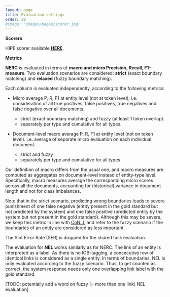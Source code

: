 ```yaml
---
layout: page
title: Evaluation settings
order: 30
#image: 'images/pages/scorer.jpg'
---
```




**Scorers**

HIPE scorer available **[HERE](https://github.com/impresso/CLEF-HIPE-2020-scorer)**.

**Metrics**

**NERC** is evaluated in terms of **macro and micro Precision, Recall, F1-measure**. Two evaluation scenarios are considered: **strict** (exact boundary matching) and **relaxed** (fuzzy boundary matching). 

Each column is evaluated independently, according to the following metrics:

- Micro average P, R, F1 at entity level (not at token level), i.e. consideration of all true positives, false positives, true negatives and false negative over all documents. 
  - strict (exact boundary matching) and fuzzy (at least 1 token overlap).
  - separately per type and cumulative for all types.
  
- Document-level macro average P, R, F1 at entity level (not on token level). i.e. average of separate micro evaluation on each individual document.
  - strict and fuzzy
  - separately per type and cumulative for all types
  

Our definition of macro differs from the usual one, and macro measures are computed as aggregates on document-level instead of entity-type level. Specifically, macro measures average the corresponding micro scores across all the documents, accounting for (historical) variance in document length and not for class imbalances.

Note that in the strict scenario, predicting wrong boundaries leads to severe punishment of one false negative (entity present in the gold standard but not predicted by the system) and one false positive (predicted entity by the system but not present in the gold standard). Although this may be severe, we keep this metric in line with [CoNLL](https://www.clips.uantwerpen.be/conll2000/chunking/output.html) and refer to the fuzzy scenario if the boundaries of an entity are considered as less important.

The Slot Error Rate (SER) is dropped for the shared task evaluation.

The evaluation for **NEL** works similarly as for NERC. The link of an entity is interpreted as a label. As there is no IOB-tagging, a consecutive row of identical links is considered as a single entity. In terms of boundaries, NEL is only evaluated according to the fuzzy scenario. Thus, to get counted as correct, the system response needs only one overlapping link label with the gold standard. 

[TODO: potentially add a word on fuzzy (= more than one link) NEL evaluation]





